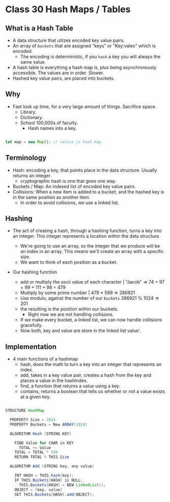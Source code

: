# Class 30 Hash Maps / Tables

## What is a Hash Table

- A data structure that utilzes encoded key value pairs.
- An array of `buckets` that are assigned "keys" or "Key:vales" which is encoded.
  - The encoding is deterministic, if you `hash` a key you will always the same value.
- A hash table is everything a hash map is, plus being asynchronously accessible. The values are in order. Slower.
- Hashed key value pairs, are placed into buckets.

## Why

- Fast look up time, for a very large amount of things. Sacrifice space.
  - Library.
  - Dictionary.
  - School 100,000s of faculty.
    - Hash names into a key.

```js

let map = new Map(); // native js hash map.

```

## Terminology

- Hash: encoding a key, that points place in the data structure. Usually returns an integer.
  - cryptographic hash is one that goes one way.
- Buckets / Map: An indexed list of encoded key value pairs.
- Collisions:  When a new item is added to a bucket, and the hashed key is in the same position as another item.
  - In order to avoid collisions, we use a linked list.

## Hashing

- The act of creating a hash, through a hashing function, turns a key into an integer. This integer represents a location within the data structure.
  - We're going to use an array, so the integer that we produce will be an index in an array. This means we'll create an array with a specific size.
  - We want to think of each position as a bucket.

- Our hashing function
  - add or multiply the ascii value of each character | "Jacob" => 74 + 97 + 99 + 111 + 98 = 479
  - Multiply by some prime number | 479 * 599 => 286921
  - Use modulo, against the number of our `buckets` 286921 % 1024 => 201
  - the resulting is the position within our buckets.
    - Right now we are not handling collisions.
  - If we make every bucket, a linked list, we can now handle collisions gracefully.
  - Now both, key and value are store in the linked list value'.

## Implementation

- 4 main functions of a hashmap
  - hash, does the math to turn a key into an integer that represents an index.
  - add, takes in a key value pair, creates a hash from the key and places a value in the hashIndex.
  - find, a function that returns a value using a key.  
  - contains, returns a boolean that tells us whether or not a value exists at a given key.

```java

STRUCTURE HashMap

  PROPERTY Size = 1024
  PROPERTY Buckets = New ARRAY(1024)

  ALGORITHM Hash (STRING KEY)

    FIND Value for CHAR in KEY
      TOTAL += Value
    TOTAL = TOTAL * 599
    RETURN TOTAL % THIS.Size

  ALGORITHM Add (STRING key, any value)

    INT HASH = THIS.hash(key);
    IF THIS.Buckets[HASH] is NULL;
      THIS.Buckets[HASH] = NEW LinkedList();
    OBJECT = [key, value]
    SET THIS.Buckets[HASH].add(OBJECT);


```